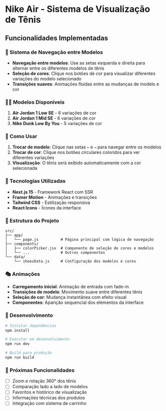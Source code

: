 # Nike Air - Sistema de Visualização de Tênis

## Funcionalidades Implementadas

### 🎯 Sistema de Navegação entre Modelos
- **Navegação entre modelos**: Use as setas esquerda e direita para alternar entre os diferentes modelos de tênis
- **Seleção de cores**: Clique nos botões de cor para visualizar diferentes variações do modelo selecionado
- **Transições suaves**: Animações fluidas entre as mudanças de modelo e cor

### 🏃‍♂️ Modelos Disponíveis
1. **Air Jordan 1 Low SE** - 6 variações de cor
2. **Air Jordan 1 Mid SE** - 6 variações de cor  
3. **Nike Dunk Low By You** - 5 variações de cor

### 🎨 Como Usar
1. **Trocar de modelo**: Clique nas setas `←` e `→` para navegar entre os modelos
2. **Trocar de cor**: Clique nos botões circulares coloridos para ver diferentes variações
3. **Visualização**: O tênis será exibido automaticamente com a cor selecionada

### 🚀 Tecnologias Utilizadas
- **Next.js 15** - Framework React com SSR
- **Framer Motion** - Animações e transições
- **Tailwind CSS** - Estilização responsiva
- **React Icons** - Ícones da interface

### 📁 Estrutura do Projeto
```
src/
├── app/
│   └── page.js          # Página principal com lógica de navegação
├── components/
│   ├── colorPicker.jsx  # Componente de seleção de cores e modelos
│   └── ...              # Outros componentes
└── data/
    └── shoesData.js     # Configuração dos modelos e cores
```

### 🎭 Animações
- **Carregamento inicial**: Animação de entrada com fade-in
- **Transições de modelo**: Movimento suave entre diferentes tênis
- **Seleção de cor**: Mudança instantânea com efeito visual
- **Componentes**: Aparição sequencial dos elementos da interface

### 🔧 Desenvolvimento
```bash
# Instalar dependências
npm install

# Executar em desenvolvimento
npm run dev

# Build para produção
npm run build
```

### 🌟 Próximas Funcionalidades
- [ ] Zoom e rotação 360° dos tênis
- [ ] Comparação lado a lado de modelos
- [ ] Favoritos e histórico de visualização
- [ ] Informações técnicas dos produtos
- [ ] Integração com sistema de carrinho
